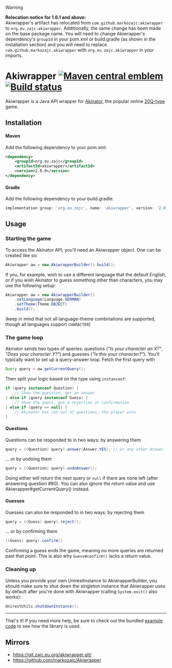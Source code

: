 [maven-img]: https://img.shields.io/maven-central/v/org.eu.zajc/akiwrapper.svg?label=Maven%20Central
[maven]: https://mvnrepository.com/artifact/org.eu.zajc/akiwrapper

[build-img]: https://github.com/markozajc/Akiwrapper/actions/workflows/test.yml/badge.svg?branch=master
[build]: https://github.com/markozajc/Akiwrapper/actions/workflows/test.yml?query=branch%3Amaster

> [!WARNING]
> **Relocation notice for 1.6.1 and above:**\
> Akiwrapper's artifact has relocated from `com.github.markozajc:akiwrapper` to `org.eu.zajc:akiwrapper`. Additionally,
> the same change has been made on the base package name. You will need to change Akiwrapper's dependency's `groupId`
> in your pom.xml or build.gradle (as shown in the installation section) and you will need to replace
> `com.github.markozajc.akiwrapper` with `org.eu.zajc.akiwrapper` in your imports.

# Akiwrapper [![Maven central emblem][maven-img]][maven] [![Build status][build-img]][build]
Akiwrapper is a Java API wrapper for [Akinator](https://en.akinator.com/), the popular online
[20Q-type](https://en.wikipedia.org/wiki/Twenty_questions) game.

## Installation
#### Maven
Add the following dependency to your pom.xml:
```xml
<dependency>
    <groupId>org.eu.zajc</groupId>
    <artifactId>akiwrapper</artifactId>
    <version>2.0.0</version>
</dependency>
```
#### Gradle
Add the following dependency to your build.gradle:
```gradle
implementation group: 'org.eu.zajc', name: 'akiwrapper', version: '2.0.0'
```

## Usage

### Starting the game

To access the Akinator API, you'll need an Akiwrapper object. One can be created like so:
```java
Akiwrapper aw = new AkiwrapperBuilder().build();
```

If you, for example, wish to use a different language that the default English, or if you wish Akinator to guess
something other than characters, you may use the following setup:
```java
Akiwrapper aw = new AkiwrapperBuilder()
    .setLanguage(Language.GERMAN)
    .setTheme(Theme.OBJECT)
    .build();
```
(keep in mind that not all language-theme combinations are supported, though all languages support `CHARACTER`)

### The game loop

Akinator sends two types of queries: questions (*"Is your character an X?"*, *"Does your character Y?"*) and guesses
(*"Is this your character?"*). You'll typically want to set up a query-answer loop. Fetch the first query with
```java
Query query = aw.getCurrentQuery();
```
Then split your logic based on the type using `instanceof`:
```java
if (query instanceof Question) {
    // Show the question, get an answer
} else if (query instanceof Guess) {
    // Show the guess, get a rejection or confirmation
} else if (query == null) {
    // Akinator has run out of questions, the player wins
}
```

#### Questions
Questions can be responded to in two ways: by answering them
```java
query = ((Question) query).answer(Answer.YES); // or any other Answer
```
... or by undoing them
```java
query = ((Question) query).undoAnswer();
```
Doing either will return the next query or `null` if there are none left (after answering question #80). You can also
ignore the return value and use Akiwrapper#getCurrentQuery() instead.

#### Guesses
Guesses can also be responded to in two ways: by rejecting them
```java
query = ((Guess) query).reject();
```
... or by confirming them
```java
((Guess) query).confirm()
```
Confirming a guess ends the game, meaning no more queries are returned past that point. This is also why
`Guess#confirm()` lacks a return value.

### Cleaning up

Unless you provide your own UnirestInstance to AkiwrapperBuilder, you should make sure to shut down the singleton 
instance that Akiwrapper uses by default after you're done with Akiwrapper (calling `System.exit()` also works):
```java
UnirestUtils.shutdownInstance();
```

---

That's it! If you need more help, be sure to check out the bundled
[example code](../master/example) to see how the library is used.

## Mirrors
* https://git.zajc.eu.org/akiwrapper.git/
* https://github.com/markozajc/Akiwrapper
